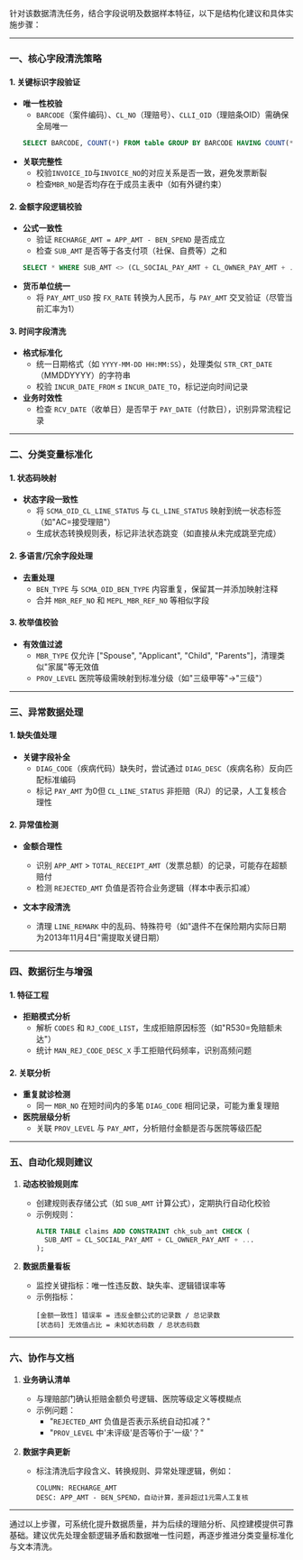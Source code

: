 针对该数据清洗任务，结合字段说明及数据样本特征，以下是结构化建议和具体实施步骤：

---

### **一、核心字段清洗策略**
#### 1. **关键标识字段验证**
- **唯一性校验**  
  - `BARCODE`（案件编码）、`CL_NO`（理赔号）、`CLLI_OID`（理赔条OID）需确保全局唯一  
  ```sql
  SELECT BARCODE, COUNT(*) FROM table GROUP BY BARCODE HAVING COUNT(*) > 1;
  ```
- **关联完整性**  
  - 校验`INVOICE_ID`与`INVOICE_NO`的对应关系是否一致，避免发票断裂
  - 检查`MBR_NO`是否均存在于成员主表中（如有外键约束）

#### 2. **金额字段逻辑校验**
- **公式一致性**  
  - 验证 `RECHARGE_AMT = APP_AMT - BEN_SPEND` 是否成立
  - 检查 `SUB_AMT` 是否等于各支付项（社保、自费等）之和  
  ```sql
  SELECT * WHERE SUB_AMT <> (CL_SOCIAL_PAY_AMT + CL_OWNER_PAY_AMT + ...);
  ```
- **货币单位统一**  
  - 将 `PAY_AMT_USD` 按 `FX_RATE` 转换为人民币，与 `PAY_AMT` 交叉验证（尽管当前汇率为1）

#### 3. **时间字段清洗**
- **格式标准化**  
  - 统一日期格式（如 `YYYY-MM-DD HH:MM:SS`），处理类似 `STR_CRT_DATE`（MMDDYYYY）的字符串
  - 校验 `INCUR_DATE_FROM` ≤ `INCUR_DATE_TO`，标记逆向时间记录
- **业务时效性**  
  - 检查 `RCV_DATE`（收单日）是否早于 `PAY_DATE`（付款日），识别异常流程记录

---

### **二、分类变量标准化**
#### 1. **状态码映射**
- **状态字段一致性**  
  - 将 `SCMA_OID_CL_LINE_STATUS` 与 `CL_LINE_STATUS` 映射到统一状态标签（如"AC=接受理赔"）
  - 生成状态转换规则表，标记非法状态跳变（如直接从未完成跳至完成）

#### 2. **多语言/冗余字段处理**
- **去重处理**  
  - `BEN_TYPE` 与 `SCMA_OID_BEN_TYPE` 内容重复，保留其一并添加映射注释
  - 合并 `MBR_REF_NO` 和 `MEPL_MBR_REF_NO` 等相似字段

#### 3. **枚举值校验**
- **有效值过滤**  
  - `MBR_TYPE` 仅允许 ["Spouse", "Applicant", "Child", "Parents"]，清理类似"家属"等无效值
  - `PROV_LEVEL` 医院等级需映射到标准分级（如"三级甲等"→"三级"）

---

### **三、异常数据处理**
#### 1. **缺失值处理**
- **关键字段补全**  
  - `DIAG_CODE`（疾病代码）缺失时，尝试通过 `DIAG_DESC`（疾病名称）反向匹配标准编码
  - 标记 `PAY_AMT` 为0但 `CL_LINE_STATUS` 非拒赔（RJ）的记录，人工复核合理性

#### 2. **异常值检测**
- **金额合理性**  
  - 识别 `APP_AMT` > `TOTAL_RECEIPT_AMT`（发票总额）的记录，可能存在超额赔付
  - 检测 `REJECTED_AMT` 负值是否符合业务逻辑（样本中表示扣减）
  
- **文本字段清洗**  
  - 清理 `LINE_REMARK` 中的乱码、特殊符号（如"退件不在保险期内实际日期为2013年11月4日"需提取关键日期）

---

### **四、数据衍生与增强**
#### 1. **特征工程**
- **拒赔模式分析**  
  - 解析 `CODES` 和 `RJ_CODE_LIST`，生成拒赔原因标签（如"R530=免赔额未达"）
  - 统计 `MAN_REJ_CODE_DESC_X` 手工拒赔代码频率，识别高频问题

#### 2. **关联分析**
- **重复就诊检测**  
  - 同一 `MBR_NO` 在短时间内的多笔 `DIAG_CODE` 相同记录，可能为重复理赔
- **医院层级分析**  
  - 关联 `PROV_LEVEL` 与 `PAY_AMT`，分析赔付金额是否与医院等级匹配

---

### **五、自动化规则建议**
1. **动态校验规则库**  
   - 创建规则表存储公式（如 `SUB_AMT` 计算公式），定期执行自动化校验
   - 示例规则：  
     ```sql
     ALTER TABLE claims ADD CONSTRAINT chk_sub_amt CHECK (
       SUB_AMT = CL_SOCIAL_PAY_AMT + CL_OWNER_PAY_AMT + ...
     );
     ```

2. **数据质量看板**  
   - 监控关键指标：唯一性违反数、缺失率、逻辑错误率等
   - 示例指标：  
     ```
     [金额一致性] 错误率 = 违反金额公式的记录数 / 总记录数
     [状态码] 无效值占比 = 未知状态码数 / 总状态码数
     ```

---

### **六、协作与文档**
1. **业务确认清单**  
   - 与理赔部门确认拒赔金额负号逻辑、医院等级定义等模糊点
   - 示例问题：  
     - "`REJECTED_AMT` 负值是否表示系统自动扣减？"
     - "`PROV_LEVEL` 中'未评级'是否等价于'一级'？"

2. **数据字典更新**  
   - 标注清洗后字段含义、转换规则、异常处理逻辑，例如：  
     ```
     COLUMN: RECHARGE_AMT  
     DESC: APP_AMT - BEN_SPEND，自动计算，差异超过1元需人工复核
     ```

---

通过以上步骤，可系统化提升数据质量，并为后续的理赔分析、风控建模提供可靠基础。建议优先处理金额逻辑矛盾和数据唯一性问题，再逐步推进分类变量标准化与文本清洗。